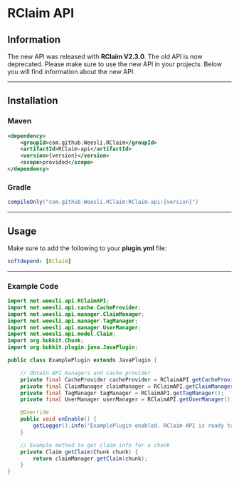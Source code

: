 # RClaim API

## Information

The new API was released with **RClaim V2.3.0**. The old API is now deprecated.
Please make sure to use the new API in your projects.
Below you will find information about the new API.

---

## Installation

### Maven

```xml
<dependency>
    <groupId>com.github.Weesli.RClaim</groupId>
    <artifactId>RClaim-api</artifactId>
    <version>{version}</version>
    <scope>provided</scope>
</dependency>
```

### Gradle

```groovy
compileOnly("com.github.Weesli.RClaim:RClaim-api:{version}")
```

---

## Usage

Make sure to add the following to your **plugin.yml** file:

```yaml
softdepend: [RClaim]
```

---

### Example Code

```java
import net.weesli.api.RClaimAPI;
import net.weesli.api.cache.CacheProvider;
import net.weesli.api.manager.ClaimManager;
import net.weesli.api.manager.TagManager;
import net.weesli.api.manager.UserManager;
import net.weesli.api.model.Claim;
import org.bukkit.Chunk;
import org.bukkit.plugin.java.JavaPlugin;

public class ExamplePlugin extends JavaPlugin {

    // Obtain API managers and cache provider
    private final CacheProvider cacheProvider = RClaimAPI.getCacheProvider();
    private final ClaimManager claimManager = RClaimAPI.getClaimManager();
    private final TagManager tagManager = RClaimAPI.getTagManager();
    private final UserManager userManager = RClaimAPI.getUserManager();

    @Override
    public void onEnable() {
        getLogger().info("ExamplePlugin enabled. RClaim API is ready to use.");
    }

    // Example method to get claim info for a chunk
    private Claim getClaim(Chunk chunk) {
        return claimManager.getClaim(chunk);
    }
}
```